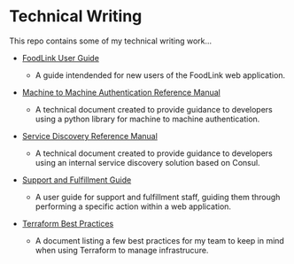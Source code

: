 # Technical Writing

This repo contains some of my technical writing work...


* [FoodLink User Guide](FoodLink%20User%20Guide/USERGUIDE.md)
    * A guide intendended for new users of the FoodLink web application.

* [Machine to Machine Authentication Reference Manual](Machine%20to%20Machine%20Authentication/pythonLibrary.md)
    * A technical document created to provide guidance to developers using a python library for machine to machine authentication.

* [Service Discovery Reference Manual](Service%20Discovery/README.md)
    * A technical document created to provide guidance to developers using an internal service discovery solution based on Consul.

* [Support and Fulfillment Guide](Support%20and%20Fulfillment%20Walkthrough/GUIDE.md)
    * A user guide for support and fulfillment staff, guiding them through performing a specific action within a web application. 

* [Terraform Best Practices](Terraform%20Best%20Practices/README.md)
    * A document listing a few best practices for my team to keep in mind when using Terraform to manage infrastrucure.

